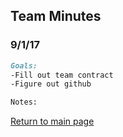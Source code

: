 ## Team Minutes

### 9/1/17
```markdown
Goals:
-Fill out team contract
-Figure out github

Notes:
```



[Return to main page](index.md)